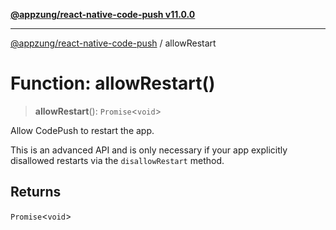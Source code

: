 [**@appzung/react-native-code-push v11.0.0**](../README.md)

---

[@appzung/react-native-code-push](../README.md) / allowRestart

# Function: allowRestart()

> **allowRestart**(): `Promise`\<`void`\>

Allow CodePush to restart the app.

This is an advanced API and is only necessary if your app explicitly disallowed restarts via the `disallowRestart` method.

## Returns

`Promise`\<`void`\>
